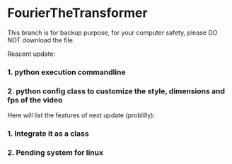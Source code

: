 # FourierTheTransformer
This branch is for backup purpose, for your computer safety, please DO NOT download the file.

Reacent update:

### 1. python execution commandline
### 2. python config class to customize the style, dimensions and fps of the video

Here will list the features of next update (problilly):

### 1. Integrate it as a class
### 2. Pending system for linux
